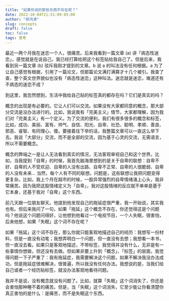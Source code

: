 ```yaml
---
title: "如果你说的那些东西不存在呢？"
date: 2022-10-04T21:51:09-05:00
author: "郝鸿涛"
slug: concepts
draft: false
toc: false
tags: 思考
---
```


最近一两个月我在迷恋一个人，很痛苦。后来我看到一篇文章 (a) 讲「病态性迷恋」，感觉就是在说自己。我已经打算给把这个标签贴给我自己了。但是后来，我看到另一篇文章 (b) 驳斥我刚才提到的文章。b 说 a 的叫法没有任何根据。a 为了让自己感觉有根据，引用了一篇论文，但那篇论文满打满算才十几个被引。我查了查，整个英文世界貌似也没有「病态性迷恋」这种叫法。迷恋就是迷恋，难道还有不病态的迷恋不成？

到这里，我忽然想到，生活中我给自己贴的标签真的都存在吗？它们是真实的吗？

概念的出现是有必要的。它让人们可以交流。如果没有大家都同意的概念，那大部分交流是没办法进行的。比如，我说我有「完美主义」情节，大家都理解，因为我们对「完美主义」有一个定义。为了交流的便利，我们有很多很多的概念和标签，比如，成功、美丽、富有、帅气、自信、阳光、自卑、社恐、聪明、孝顺、善良、邪恶、睿智、有同理心、傻。要接着往下举的话，我整篇文章可以一直这么举下去。我说「大部分」交流，而不是全部的交流，因为基于心灵的交流，无需语言，所以不需要概念。

概念的弊端之一是让人无法看到真实的情况，无法客观审视自己和这个世界。比如，当我提到「自卑」的时候，我首先脑海里想到的是关于自卑的联想：自卑不好、自卑的人不受欢迎、自卑的人没有出路、自卑不正常、自卑的人很脆弱、自卑的人没有未来... 当然，每个人有不同的联想。问题是，这些联想让我把问题变得更复杂。比如，我上个月在超市的时候，一股异常强烈的自卑情绪涌上心头，我非常痛苦。因为我把这股情绪定义为「自卑」，我对这股情绪的反应就不单单是基于它本身，还基于我对「自卑」这个东西。

前几天跟一位朋友聊天。他提到他发现自己的拖延症很严重，我一开始说，其实我也有。但后来我问了一句，如果「拖延」这个概念不存在，你还觉得这是个问题吗？他说这个问题问得好，让他想到他看过一个电视节目，一个人失眠，很害怕，后来他想，如果「失眠」这个词不存在呢？

如果「拖延」这个词不存在，那么你就只能客观地描述自己的经历：我想写一份材料，但是一直没有动笔；我想弄明白一个问题，但一直没有去想；我想看一本书，但一直没去看。如果只是客观地描述，不带标签，我觉得并没有什么，无非是有一些事情你想做，但还没有去做。但如果非要上升到「概念」、「标签」的层面，我觉得问题一下子严重了：我有拖延症，我需要解决这个问题，如果不解决我没办法成功，但是拖延症很难解决，很普遍，所以我没有任何办法。我想说的是，当我们给自己或者一个经历贴标签，就没办法客观地看待问题。

我并不是说，没有概念就没有问题了。比如，就算「失眠」这个词消失了，你还是会害怕那种睡不着的痛苦。但是，当「失眠」这个词消失，它至少能让你看清楚你真正害怕的是什么：是痛苦，而不是失眠这个东西。